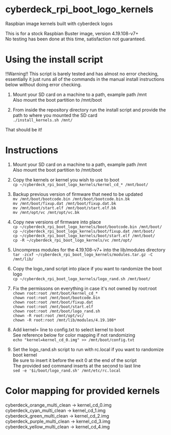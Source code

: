 # cyberdeck_rpi_boot_logo_kernels  
Raspbian image kernels built with cyberdeck logos  

This is for a stock Raspbian Buster image, version 4.19.108-v7+  
No testing has been done at this time, satisfaction not guaranteed.

# Using the install script

!!Warning!! This script is barely tested and has almost no error checking, essentially it just runs all of the commands in the manual install instructions below without doing error checking.  

1. Mount your SD card on a machine to a path, example path /mnt  
Also mount the boot partition to /mnt/boot

2. From inside the repository directory run the install script and provide the path to where you mounted the SD card  
`./install_kernels.sh /mnt/`  

That should be it!

# Instructions  

1. Mount your SD card on a machine to a path, example path /mnt  
Also mount the boot partition to /mnt/boot

2. Copy the kernels or kernel you wish to use to boot  
`cp ~/cyberdeck_rpi_boot_logo_kernels/kernel_cd_* /mnt/boot/`

3. Backup previous version of firmware that need to be updated  
`mv /mnt/boot/bootcode.bin /mnt/boot/bootcode.bin.bk`  
`mv /mnt/boot/fixup.dat /mnt/boot/fixup.dat.bk`  
`mv /mnt/boot/start.elf /mnt/boot/start.elf.bk`  
`mv /mnt/opt/vc /mnt/opt/vc.bk`  

4. Copy new versions of firmware into place  
`cp ~/cyberdeck_rpi_boot_logo_kernels/boot/bootcode.bin /mnt/boot/`  
`cp ~/cyberdeck_rpi_boot_logo_kernels/boot/fixup.dat /mnt/boot/`  
`cp ~/cyberdeck_rpi_boot_logo_kernels/boot/start.elf /mnt/boot/`  
`cp -R ~/cyberdeck_rpi_boot_logo_kernels/vc /mnt/opt/`  

5. Uncompress modules for the 4.19.108-v7+ into the lib/modules directory  
`tar -zcxf ~/cyberdeck_rpi_boot_logo_kernels/modules.tar.gz -C /mnt/lib/`  

6. Copy the logo_rand script into place if you want to randomize the boot logo  
`cp ~/cyberdeck_rpi_boot_logo_kernels/logo_rand.sh /mnt/boot/`  

7. Fix the permissons on everything in case it's not owned by root:root  
`chown root:root /mnt/boot/kernel_cd_*`  
`chown root:root /mnt/boot/bootcode.bin`  
`chown root:root /mnt/boot/fixup.dat`  
`chown root:root /mnt/boot/start.elf`  
`chown root:root /mnt/boot/logo_rand.sh`  
`chown -R root:root /mnt/opt/vc/`  
`chown -R root:root /mnt/lib/modules/4.19.108*`  

8. Add kernel= line to config.txt to select kernel to boot  
See reference below for color mapping if not randomizing  
`echo "kernel=kernel_cd_0.img" >> /mnt/boot/config.txt`  

9. Set the logo_rand.sh script to run with rc.local if you want to randomize boot kernel  
Be sure to insert it before the exit 0 at the end of the script  
The provided sed command inserts at the second to last line  
`sed -e '$i/boot/logo_rand.sh' /mnt/etc/rc.local` 

# Color mapping for provided kernels

cyberdeck_orange_multi_clean -> kernel_cd_0.img  
cyberdeck_cyan_multi_clean -> kernel_cd_1.img  
cyberdeck_green_multi_clean -> kernel_cd_2.img  
cyberdeck_purple_multi_clean -> kernel_cd_3.img  
cyberdeck_yellow_multi_clean -> kernel_cd_4.img  
